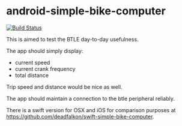 android-simple-bike-computer
============================

[![Build Status](https://travis-ci.org/deadfalkon/android-simple-bike-computer.svg?branch=master)](https://travis-ci.org/deadfalkon/android-simple-bike-computer)

This is aimed to test the BTLE day-to-day usefulness.

The app should simply display:
 * current speed
 * current crank frequency
 * total distance

Trip speed and distance would be nice as well.

The app should maintain a connection to the btle peripheral reliably.

There is a swift version for OSX and iOS for comparison purposes at https://github.com/deadfalkon/swift-simple-bike-computer.

